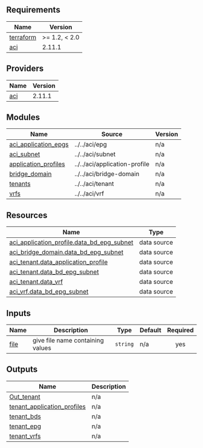 ## Requirements

| Name | Version |
|------|---------|
| <a name="requirement_terraform"></a> [terraform](#requirement\_terraform) | >= 1.2, < 2.0 |
| <a name="requirement_aci"></a> [aci](#requirement\_aci) | 2.11.1 |

## Providers

| Name | Version |
|------|---------|
| <a name="provider_aci"></a> [aci](#provider\_aci) | 2.11.1 |

## Modules

| Name | Source | Version |
|------|--------|---------|
| <a name="module_aci_application_epgs"></a> [aci\_application\_epgs](#module\_aci\_application\_epgs) | ../../aci/epg | n/a |
| <a name="module_aci_subnet"></a> [aci\_subnet](#module\_aci\_subnet) | ../../aci/subnet | n/a |
| <a name="module_application_profiles"></a> [application\_profiles](#module\_application\_profiles) | ../../aci/application-profile | n/a |
| <a name="module_bridge_domain"></a> [bridge\_domain](#module\_bridge\_domain) | ../../aci/bridge-domain | n/a |
| <a name="module_tenants"></a> [tenants](#module\_tenants) | ../../aci/tenant | n/a |
| <a name="module_vrfs"></a> [vrfs](#module\_vrfs) | ../../aci/vrf | n/a |

## Resources

| Name | Type |
|------|------|
| [aci_application_profile.data_bd_epg_subnet](https://registry.terraform.io/providers/ciscodevnet/aci/2.11.1/docs/data-sources/application_profile) | data source |
| [aci_bridge_domain.data_bd_epg_subnet](https://registry.terraform.io/providers/ciscodevnet/aci/2.11.1/docs/data-sources/bridge_domain) | data source |
| [aci_tenant.data_application_profile](https://registry.terraform.io/providers/ciscodevnet/aci/2.11.1/docs/data-sources/tenant) | data source |
| [aci_tenant.data_bd_epg_subnet](https://registry.terraform.io/providers/ciscodevnet/aci/2.11.1/docs/data-sources/tenant) | data source |
| [aci_tenant.data_vrf](https://registry.terraform.io/providers/ciscodevnet/aci/2.11.1/docs/data-sources/tenant) | data source |
| [aci_vrf.data_bd_epg_subnet](https://registry.terraform.io/providers/ciscodevnet/aci/2.11.1/docs/data-sources/vrf) | data source |

## Inputs

| Name | Description | Type | Default | Required |
|------|-------------|------|---------|:--------:|
| <a name="input_file"></a> [file](#input\_file) | give file name containing values | `string` | n/a | yes |

## Outputs

| Name | Description |
|------|-------------|
| <a name="output_Out_tenant"></a> [Out\_tenant](#output\_Out\_tenant) | n/a |
| <a name="output_tenant_application_profiles"></a> [tenant\_application\_profiles](#output\_tenant\_application\_profiles) | n/a |
| <a name="output_tenant_bds"></a> [tenant\_bds](#output\_tenant\_bds) | n/a |
| <a name="output_tenant_epg"></a> [tenant\_epg](#output\_tenant\_epg) | n/a |
| <a name="output_tenant_vrfs"></a> [tenant\_vrfs](#output\_tenant\_vrfs) | n/a |
